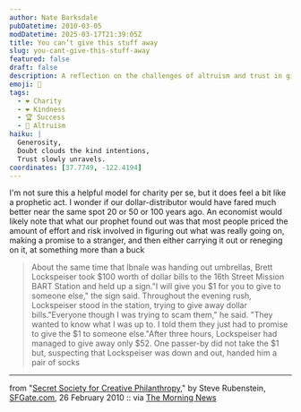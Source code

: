 ```yaml
---
author: Nate Barksdale
pubDatetime: 2010-03-05
modDatetime: 2025-03-17T21:39:05Z
title: You can’t give this stuff away
slug: you-cant-give-this-stuff-away
featured: false
draft: false
description: A reflection on the challenges of altruism and trust in giving, as illustrated by two attempts to distribute money.
emoji: 🎁
tags:
  - ❤️ Charity
  - ❤️ Kindness
  - 🏆 Success
  - 🤝 Altruism
haiku: |
  Generosity,  
  Doubt clouds the kind intentions,  
  Trust slowly unravels.
coordinates: [37.7749, -122.4194]
---
```


I'm not sure this a helpful model for charity per se, but it does feel a bit like a prophetic act. I wonder if our dollar-distributor would have fared much better near the same spot 20 or 50 or 100 years ago. An economist would likely note that what our prophet found out was that most people priced the amount of effort and risk involved in figuring out what was really going on, making a promise to a stranger, and then either carrying it out or reneging on it, at something more than a buck

> About the same time that Ibnale was handing out umbrellas, Brett Lockspeiser took $100 worth of dollar bills to the 16th Street Mission BART Station and held up a sign."I will give you $1 for you to give to someone else," the sign said. Throughout the evening rush, Lockspeiser stood in the station, trying to give away dollar bills."Everyone though I was trying to scam them," he said. "They wanted to know what I was up to. I told them they just had to promise to give the $1 to someone else."After three hours, Lockspeiser had managed to give away only $52. One passer-by did not take the $1 but, suspecting that Lockspeiser was down and out, handed him a pair of socks

---

from "[Secret Society for Creative Philanthropy](http://web.archive.org/web/20101227145412/http://articles.sfgate.com:80/2010-02-26/entertainment/17957203_1_umbrellas-dollar-bills-senegal)," by Steve Rubenstein, [SFGate.com](http://web.archive.org/web/20101227145412/http://articles.sfgate.com:80/2010-02-26/entertainment/17957203_1_umbrellas-dollar-bills-senegal), 26 February 2010 :: via [The Morning News](http://www.themorningnews.org/archives/headlines/2010/March/02/)
